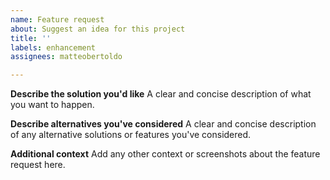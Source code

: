 ```yaml
---
name: Feature request
about: Suggest an idea for this project
title: ''
labels: enhancement
assignees: matteobertoldo

---
```


**Describe the solution you'd like**
A clear and concise description of what you want to happen.

**Describe alternatives you've considered**
A clear and concise description of any alternative solutions or features you've considered.

**Additional context**
Add any other context or screenshots about the feature request here.
